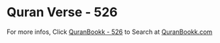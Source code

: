 # Quran Verse - 526 

For more infos, Click [QuranBookk - 526](https://www.quranbookk.com/quran/search?q=526) to Search at [QuranBookk.com](http://quranbookk.com/)